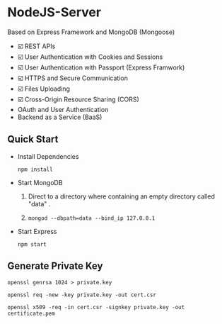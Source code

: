 # NodeJS-Server
Based on Express Framework and MongoDB (Mongoose)
- ☑️ REST APIs
- ☑️ User Authentication with Cookies and Sessions
- ☑️ User Authentication with Passport (Express Framwork)
- ☑️ HTTPS and Secure Communication
- ☑️ Files Uploading
- ☑️ Cross-Origin Resource Sharing (CORS)
- OAuth and User Authentication
- Backend as a Service (BaaS)



## Quick Start

- Install Dependencies

  ```
  npm install
  ```

- Start MongoDB

  1. Direct to a directory where containing an empty directory called "data" .

  2. ```
     mongod --dbpath=data --bind_ip 127.0.0.1
     ```

- Start Express

  ```
  npm start
  ```

  

## Generate Private Key

```
openssl genrsa 1024 > private.key
```

```
openssl req -new -key private.key -out cert.csr
```

```
openssl x509 -req -in cert.csr -signkey private.key -out certificate.pem
```

